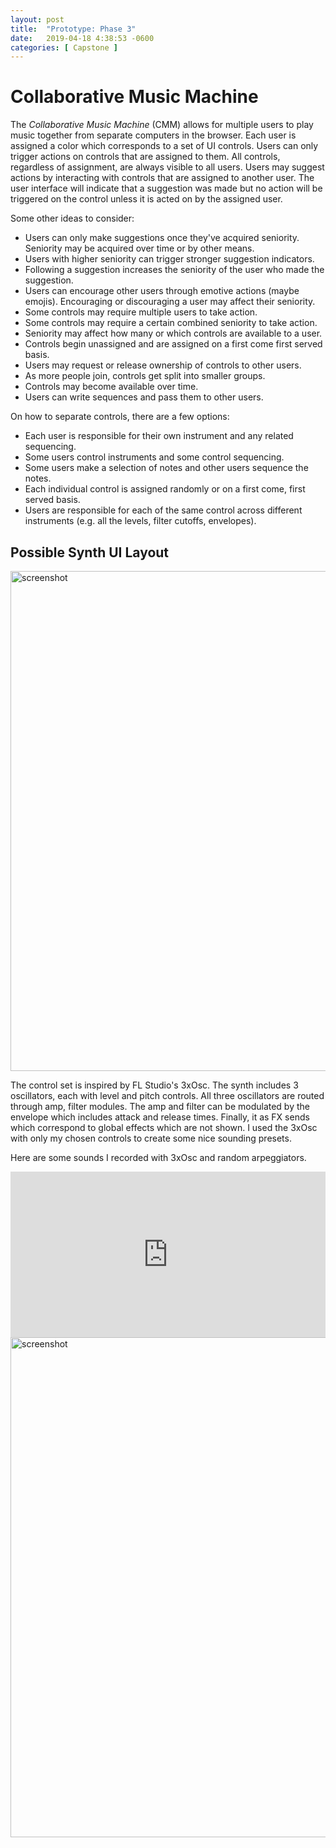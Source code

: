 ```yaml
---
layout: post
title:  "Prototype: Phase 3"
date:   2019-04-18 4:38:53 -0600
categories: [ Capstone ]
---
```


# Collaborative Music Machine

The *Collaborative Music Machine* (CMM) allows for multiple users to play music together from separate computers in the browser. Each user is assigned a color which corresponds to a set of UI controls. Users can only trigger actions on controls that are assigned to them. All controls, regardless of assignment, are always visible to all users. Users may suggest actions by interacting with controls that are assigned to another user. The user interface will indicate that a suggestion was made but no action will be triggered on the control unless it is acted on by the assigned user. 

Some other ideas to consider:

- Users can only make suggestions once they've acquired seniority. Seniority may be acquired over time or by other means.
- Users with higher seniority can trigger stronger suggestion indicators.
- Following a suggestion increases the seniority of the user who made the suggestion.
- Users can encourage other users through emotive actions (maybe emojis). Encouraging or discouraging a user may affect their seniority.
- Some controls may require multiple users to take action.
- Some controls may require a certain combined seniority to take action.
- Seniority may affect how many or which controls are available to a user.
- Controls begin unassigned and are assigned on a first come first served basis.
- Users may request or release ownership of controls to other users.
- As more people join, controls get split into smaller groups.
- Controls may become available over time.
- Users can write sequences and pass them to other users.

On how to separate controls, there are a few options:

- Each user is responsible for their own instrument and any related sequencing.
- Some users control instruments and some control sequencing.
- Some users make a selection of notes and other users sequence the notes.
- Each individual control is assigned randomly or on a first come, first served basis.
- Users are responsible for each of the same control across different instruments (e.g. all the levels, filter cutoffs, envelopes).

## Possible Synth UI Layout

<img src="{{ site.baseurl }}/assets/image/capstone-1/synth-layout.png" alt="screenshot" style="width:800px;"/>

The control set is inspired by FL Studio's 3xOsc. The synth includes 3 oscillators, each with level and pitch controls. All three oscillators are routed through amp, filter modules. The amp and filter can be modulated by the envelope which includes attack and release times. Finally, it as FX sends which correspond to global effects which are not shown. I used the 3xOsc with only my chosen controls to create some nice sounding presets. 

Here are some sounds I recorded with 3xOsc and random arpeggiators.
<iframe width="100%" height="265" src="https://clyp.it/0yygqj04/widget" frameborder="0"></iframe>

<img src="{{ site.baseurl }}/assets/image/capstone-1/3xosc.png" alt="screenshot" style="width:800px;"/>
